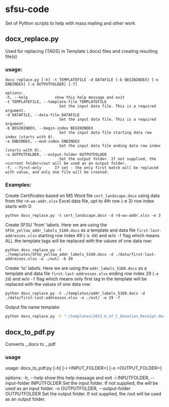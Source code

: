 # sfsu-code

Set of Python scripts to help with mass mailing and other work

## docx_replace.py

Used for replacing {TAGS} in Template (.docx) files and creating resulting file(s)

### usage:

    docx_replace.py [-h] -t TEMPLATEFILE -d DATAFILE [-b BEGININDEX] [-e ENDINDEX] [-o OUTPUTFOLDER] [-f]

    options:
    -h, --help            show this help message and exit
    -t TEMPLATEFILE, --template-file TEMPLATEFILE
    						Set the input data file. This is a required argument.
    -d DATAFILE, --data-file DATAFILE
    						Set the input data file. This is a required argument.
    -b BEGININDEX, --begin-index BEGININDEX
    						Set the input data file starting data row index (starts with 0).
    -e ENDINDEX, --end-index ENDINDEX
    						Set the input data file ending data row index (starts with 0).
    -o OUTPUTFOLDER, --output-folder OUTPUTFOLDER
    						Set the output folder. If not supplied, the <current folder>/out will be used as an output folder.
    -f, --first-only      If set - the only first match will be replaced with value, and only one file will be created.

### Examples:

Create Certificates based on MS Word file `cert_landscape.docx` using data from the `rd-wo-addr.xlsx` Excel data file, upt to 4th row (-e 3) row index starts with 0:

    python docx_replace.py -t cert_landscape.docx -d rd-wo-addr.xlsx -e 3

Create SFSU 'from' labels. Here we are using the `SFSU_yellow_addr_labels_5160.docx` as a template and data file `first-last-addresses.xlsx` starting row index 49 (`-b 49`) and w/o `-f` flag which means ALL the template tags will be replaced with the values of one data row:

    python docx_replace.py -t ./templates/SFSU_yellow_addr_labels_5160.docx -d ./data/first-last-addresses.xlsx -o ./out/ -b 49

Create 'to' labels. Here we are using the `addr_labels_5160.docx` as a template and data file `first-last-addresses.xlsx` ending row index 29 (`-e 29`) and w/o `-f` flag which means only first tag in the template will be replaced with the values of one data row:

    python docx_replace.py -t ./templates/addr_labels_5160.docx -d ./data/first-last-addresses.xlsx -o ./out/ -e 29 -f

Output file name template:

```bash
python docx_replace.py -t ".\templates\2023_U_of_C_Donation_Receipt.docx" -d ".\data\250plus-december-transactions-2025-01-12-554766422.xlsx" -o .\out\receipts  -n '{row.iloc[13]}_{row.iloc[1]}_{row.iloc[2]}_{suffix}.docx'
```

## docx_to_pdf.py

Converts _.docx to _.pdf

### usage

usage: docx_to_pdf.py [-h] [-i <INPUT_FOLDER>] [-o <OUTPUT_FOLDER>]

options:
-h, --help show this help message and exit
-i INPUTFOLDER, --input-folder INPUTFOLDER
Set the input folder. If not supplied, the <current folder> will be used as an input folder.
-o OUTPUTFOLDER, --output-folder OUTPUTFOLDER
Set the output folder. If not supplied, the <current folder>/out will be used as an output folder.
